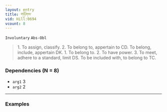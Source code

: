 ```yaml
---
layout: entry
title: གཏོགས་
vid: Hill:0694
vcount: 8
---
```

`Involuntary` `Abs-Obl`
> 1\.
 To assign, classify\.
 2\.
 To belong to, appertain to CD\.
 To belong, include, appertain DK\.
 1\.
 To belong to\.
 2\.
 To have power\.
 3\.
 To meet, adhere to a standard, limit DS\.
 To be included with, to belong to TC\.

### Dependencies (N = 8)
* `arg1` 3
* `arg2` 2

---

### Examples



